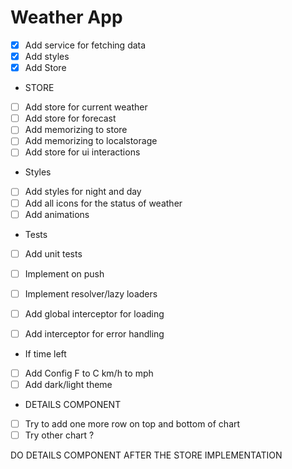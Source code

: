 # Weather App

- [x] Add service for fetching data
- [x] Add styles
- [x] Add Store
- STORE
- [ ] Add store for current weather
- [ ] Add store for forecast
- [ ] Add memorizing to store
- [ ] Add memorizing to localstorage
- [ ] Add store for ui interactions
- Styles
- [ ] Add styles for night and day
- [ ] Add all icons for the status of weather
- [ ] Add animations
- Tests
- [ ] Add unit tests



- [ ] Implement on push
- [ ] Implement resolver/lazy loaders
- [ ] Add global interceptor for loading
- [ ] Add interceptor for error handling

- If time left
- [ ] Add Config F to C km/h to mph
- [ ] Add dark/light theme
 
- DETAILS COMPONENT
- [ ] Try to add one more row on top and bottom of chart
- [ ] Try other chart ?

DO DETAILS COMPONENT AFTER THE STORE IMPLEMENTATION
